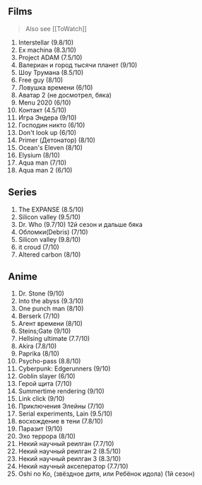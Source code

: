 ## Films

> Also see [[ToWatch]]

1. Interstellar (9.8/10)
2. Ex machina (8.3/10) 
3. Project ADAM (7.5/10)
4. Валериан и город тысячи планет (9/10)
5. Шоу Трумана (8.5/10)
6. Free guy (8/10)
7. Ловушка времени (6/10)
8. Аватар 2 (не досмотрел, бяка)
9. Menu 2020 (6/10)
10. Контакт (4.5/10)
11. Игра Эндера (9/10)
12. Господин никто (6/10)
13. Don't look up (6/10)
14. Primer (Детонатор) (8/10)
15. Ocean's Eleven (8/10)
16. Elysium (8/10)
17. Aqua man (7/10)
18. Aqua man 2 (6/10)

## Series

1. The EXPANSE (8.5/10)
2. Silicon valley (9.5/10)
3. Dr. Who (9.7/10) 12й сезон и дальше бяка
4. Обломки(Debris) (7/10)
5. Silicon valley (9.8/10)
6. it croud (7/10)
7. Altered carbon (8/10)

## Anime

1. Dr. Stone (9/10)
2. Into the abyss (9.3/10)
3. One punch man (8/10)
4. Berserk (7/10)
5. Агент времени (8/10)
6. Steins;Gate (9/10)
7. Hellsing ultimate (7.7/10)
8. Akira (7.8/10)
9. Paprika (8/10)
10. Psycho-pass (8.8/10)
11. Cyberpunk: Edgerunners (9/10)
12. Goblin slayer (6/10)
13. Герой щита (7/10)
14. Summertime rendering (9/10)
15. Link click (9/10)
16. Приключения Элейны (7/10)
17. Serial experiments, Lain (9.5/10)
18. восхождение в тени  (7.8/10)
19. Паразит (9/10)
20. Эхо террора (8/10)
21. Некий научный реилган (7.7/10)
22. Некий научный реилган 2 (8.5/10)
23. Некий научный реилган 3 (8.3/10)
24. Некий научный акселератор (7.7/10)
25. Oshi no Ko, (звёздное дитя, или Ребёнок идола) (1й сезон)
